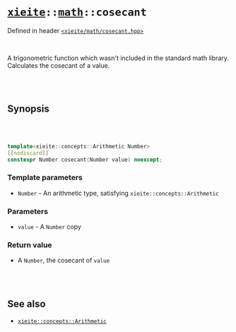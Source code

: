 # [`xieite`](../../README.md)`::`[`math`](../../docs/math.md)`::cosecant`
Defined in header [`<xieite/math/cosecant.hpp>`](../../include/xieite/math/cosecant.hpp)

<br/>

A trigonometric function which wasn't included in the standard math library. Calculates the cosecant of a value.

<br/><br/>

## Synopsis

<br/><br/>

```cpp
template<xieite::concepts::Arithmetic Number>
[[nodiscard]]
constexpr Number cosecant(Number value) noexcept;
```
### Template parameters
- `Number` - An arithmetic type, satisfying `xieite::concepts::Arithmetic`
### Parameters
- `value` - A `Number` copy
### Return value
- A `Number`, the cosecant of `value`

<br/><br/>

## See also
- [`xieite::concepts::Arithmetic`](../../docs/concepts/Arithmetic.md)
